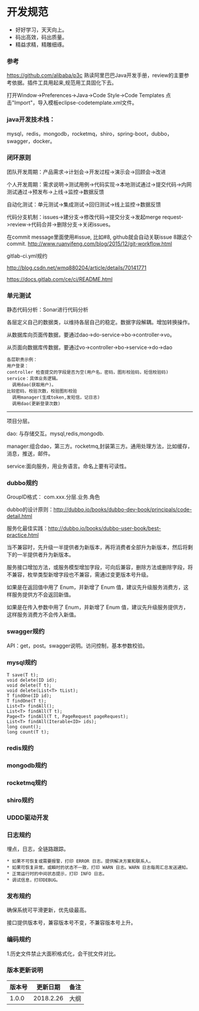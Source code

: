 # 开发规范

* 好好学习，天天向上。
* 码出高效，码出质量。
* 精益求精，精雕细琢。

### 参考
https://github.com/alibaba/p3c
熟读阿里巴巴Java开发手册，review的主要参考依据。插件工具用起来,规范用工具固化下去。

打开Window->Preferences->Java->Code Style->Code Templates
点击"Import"，导入模板eclipse-codetemplate.xml文件。


### java开发技术栈：
mysql，redis，mongodb，rocketmq，shiro，spring-boot，dubbo，swagger，docker。

### 闭环原则

团队开发周期：产品需求->计划会->开发过程->演示会->回顾会->改进

个人开发周期：需求说明->测试用例->代码实现->本地测试通过->提交代码->内网测试通过->预发布->上线->监控->数据反馈

自动化测试：单元测试->集成测试->回归测试->线上监控->数据反馈

代码分支机制：issues->建分支->修改代码->提交分支->发起merge request->review->代码合并->删除分支->关闭issues。

  在commit message里面使用#issue, 比如#8, github就会自动关联issue 8跟这个commit.
  http://www.ruanyifeng.com/blog/2015/12/git-workflow.html

gitlab-ci.yml规约

http://blog.csdn.net/wmq880204/article/details/70141771

https://docs.gitlab.com/ce/ci/README.html


### 单元测试
静态代码分析：Sonar进行代码分析


各层定义自己的数据类，以维持各层自己的稳定。数据字段解耦。增加转换操作。

从数据库向页面传数据，要通过dao->do-service->bo->controller->vo。

从页面向数据库传数据，要通过vo->controller->bo->service->do->dao

```
各层职责示例：
用户登录：
controller 检查提交的字段是否为空(用户名，密码，图形校验码，短信校验码)
service：具体业务逻辑。
  调用dao(获取用户)。
比较密码，校验次数，校验图形校验
  调用manager(生成token,发短信，记日志)
  调用dao(更新登录次数)
```
  


----
项目分层。

dao: 与存储交互。mysql,redis,mongodb.

manager:组合dao，第三方。rocketmq,封装第三方。通用处理方法，比如缓存，消息，推送，邮件。

service:面向服务，用业务语言。命名上要有可读性。

### dubbo规约
GroupID格式： com.xxx.分层.业务.角色

dubbo的设计原则：http://dubbo.io/books/dubbo-dev-book/principals/code-detail.html

服务化最佳实践：http://dubbo.io/books/dubbo-user-book/best-practice.html

当不兼容时，先升级一半提供者为新版本，再将消费者全部升为新版本，然后将剩下的一半提供者升为新版本。

服务接口增加方法，或服务模型增加字段，可向后兼容，删除方法或删除字段，将不兼容，枚举类型新增字段也不兼容，需通过变更版本号升级。

如果是在返回值中用了 Enum，并新增了 Enum 值，建议先升级服务消费方，这样服务提供方不会返回新值。

如果是在传入参数中用了 Enum，并新增了 Enum 值，建议先升级服务提供方，这样服务消费方不会传入新值。


### swagger规约
API：get，post。swagger说明。访问控制，基本参数校验。


### mysql规约

```
T save(T t);
void delete(ID id);
void delete(T t);
void delete(List<T> tList);
T findOne(ID id);
T findOne(T t);
List<T> findAll();
List<T> findAll(T t);
Page<T> findAll(T t, PageRequest pageRequest);
List<T> findAll(Iterable<ID> ids);
long count();
long count(T t);
```

### redis规约

### mongodb规约

### rocketmq规约

### shiro规约

### UDDD驱动开发

### 日志规约
埋点，日志，全链路跟踪。

	* 如果不可恢复或需要报警，打印 ERROR 日志。提供解决方案和联系人。
	* 如果可恢复异常，或瞬时的状态不一致，打印 WARN 日志。WARN 日志每周汇总发送通知。
	* 正常运行时的中间状态提示，打印 INFO 日志。
	* 调试信息，打印DEBUG。


### 发布规约
确保系统可平滑更新，优先级最高。

接口提供版本号，兼容版本号不变，不兼容版本号上升。



### 编码规约
1.历史文件禁止大面积格式化，会干扰文件对比。




### 版本更新说明
|版本号|更新日期|备注|
| -- | -- |--|
|1.0.0|2018.2.26|大纲|

